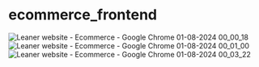 # ecommerce_frontend
![Leaner website - Ecommerce - Google Chrome 01-08-2024 00_00_18](https://github.com/user-attachments/assets/50d04dc9-20f3-4024-ba2b-03ffd172f15d)
![Leaner website - Ecommerce - Google Chrome 01-08-2024 00_01_00](https://github.com/user-attachments/assets/ad0929e6-c082-4851-aea9-45c372eaa997)
![Leaner website - Ecommerce - Google Chrome 01-08-2024 00_03_22](https://github.com/user-attachments/assets/3f8cb385-338a-485f-9f23-23fb41d5b815)

